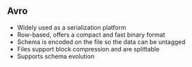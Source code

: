 ## Avro

- Widely used as a serialization platform
- Row-based, offers a compact and fast binary format
- Schema is encoded on the file so the data can be untagged
- Files support block compression and are splittable
- Supports schema evolution